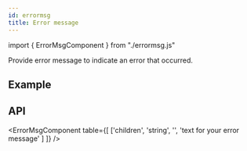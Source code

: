 ```yaml
---
id: errormsg
title: Error message
---
```


import { ErrorMsgComponent } from "./errormsg.js"

<p>Provide error message to indicate an error that occurred.</p>

## Example

<ErrorMsgComponent children="This is error" />

## API

<ErrorMsgComponent table={[
  ['children', 'string', '', 'text for your error message' ]
]} />